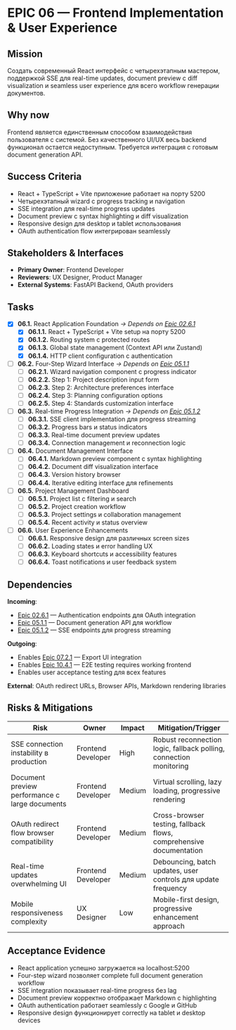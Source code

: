 # EPIC 06 — Frontend Implementation & User Experience

## Mission

Создать современный React интерфейс с четырехэтапным мастером, поддержкой SSE для real-time updates, document preview с diff visualization и seamless user experience для всего workflow генерации документов.

## Why now

Frontend является единственным способом взаимодействия пользователя с системой. Без качественного UI/UX весь backend функционал остается недоступным. Требуется интеграция с готовым document generation API.

## Success Criteria

- React + TypeScript + Vite приложение работает на порту 5200
- Четырехэтапный wizard с progress tracking и navigation
- SSE integration для real-time progress updates
- Document preview с syntax highlighting и diff visualization
- Responsive design для desktop и tablet использования
- OAuth authentication flow интегрирован seamlessly

## Stakeholders & Interfaces

- **Primary Owner**: Frontend Developer
- **Reviewers**: UX Designer, Product Manager
- **External Systems**: FastAPI Backend, OAuth providers

## Tasks

- [x] **06.1.** React Application Foundation *→ Depends on [Epic 02.6.1](02-authentication.md#026)*
  - [x] **06.1.1.** React + TypeScript + Vite setup на порту 5200
  - [x] **06.1.2.** Routing system с protected routes
  - [x] **06.1.3.** Global state management (Context API или Zustand)
  - [x] **06.1.4.** HTTP client configuration с authentication

- [ ] **06.2.** Four-Step Wizard Interface *→ Depends on [Epic 05.1.1](05-document-generation.md#051)*
  - [ ] **06.2.1.** Wizard navigation component с progress indicator
  - [ ] **06.2.2.** Step 1: Project description input form
  - [ ] **06.2.3.** Step 2: Architecture preferences interface
  - [ ] **06.2.4.** Step 3: Planning configuration options
  - [ ] **06.2.5.** Step 4: Standards customization interface

- [ ] **06.3.** Real-time Progress Integration *→ Depends on [Epic 05.1.2](05-document-generation.md#051)*
  - [ ] **06.3.1.** SSE client implementation для progress streaming
  - [ ] **06.3.2.** Progress bars и status indicators
  - [ ] **06.3.3.** Real-time document preview updates
  - [ ] **06.3.4.** Connection management и reconnection logic

- [ ] **06.4.** Document Management Interface
  - [ ] **06.4.1.** Markdown preview component с syntax highlighting
  - [ ] **06.4.2.** Document diff visualization interface
  - [ ] **06.4.3.** Version history browser
  - [ ] **06.4.4.** Iterative editing interface для refinements

- [ ] **06.5.** Project Management Dashboard
  - [ ] **06.5.1.** Project list с filtering и search
  - [ ] **06.5.2.** Project creation workflow
  - [ ] **06.5.3.** Project settings и collaboration management
  - [ ] **06.5.4.** Recent activity и status overview

- [ ] **06.6.** User Experience Enhancements
  - [ ] **06.6.1.** Responsive design для различных screen sizes
  - [ ] **06.6.2.** Loading states и error handling UX
  - [ ] **06.6.3.** Keyboard shortcuts и accessibility features
  - [ ] **06.6.4.** Toast notifications и user feedback system

## Dependencies

**Incoming**:
- [Epic 02.6.1](02-authentication.md#026) — Authentication endpoints для OAuth integration
- [Epic 05.1.1](05-document-generation.md#051) — Document generation API для workflow
- [Epic 05.1.2](05-document-generation.md#051) — SSE endpoints для progress streaming

**Outgoing**:
- Enables [Epic 07.2.1](07-export-system.md#072) — Export UI integration
- Enables [Epic 10.4.1](10-testing.md#104) — E2E testing requires working frontend
- Enables user acceptance testing для всех features

**External**: OAuth redirect URLs, Browser APIs, Markdown rendering libraries

## Risks & Mitigations

| Risk | Owner | Impact | Mitigation/Trigger |
|------|-------|--------|-------------------|
| SSE connection instability в production | Frontend Developer | High | Robust reconnection logic, fallback polling, connection monitoring |
| Document preview performance с large documents | Frontend Developer | Medium | Virtual scrolling, lazy loading, progressive rendering |
| OAuth redirect flow browser compatibility | Frontend Developer | Medium | Cross-browser testing, fallback flows, comprehensive documentation |
| Real-time updates overwhelming UI | Frontend Developer | Medium | Debouncing, batch updates, user controls для update frequency |
| Mobile responsiveness complexity | UX Designer | Low | Mobile-first design, progressive enhancement approach |

## Acceptance Evidence

- React application успешно загружается на localhost:5200
- Four-step wizard позволяет complete full document generation workflow
- SSE integration показывает real-time progress без lag
- Document preview корректно отображает Markdown с highlighting
- OAuth authentication работает seamlessly с Google и GitHub
- Responsive design функционирует correctly на tablet и desktop devices